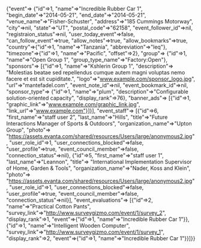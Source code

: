 {"event"=>
  {"id"=>1,
   "name"=>"Incredible Rubber Car 1",
   "begin_date"=>"2014-05-21",
   "end_date"=>"2014-05-21",
   "venue_name"=>"Fisher-Schuster",
   "address"=>"185 Cummings Motorway",
   "city"=>nil,
   "state"=>"UT",
   "postal_code"=>"62158",
   "event_follower_id"=>nil,
   "registraion_status"=>nil,
   "user_today_event"=>false,
   "can_follow_event"=>true,
   "allow_notes"=>true,
   "allow_bookmarks"=>true,
   "country"=>{"id"=>1, "name"=>"Tanzania", "abbreviation"=>"leq"},
   "timezone"=>{"id"=>1, "name"=>"Pacific", "offset"=>2},
   "group"=>
    {"id"=>1, "name"=>"Open Group 1", "group_type_name"=>"Factory:Open"},
   "sponsors"=>
    [{"id"=>1,
      "name"=>"Kshlerin Group 1",
      "description"=>
       "Molestias beatae sed repellendus cumque autem magni voluptas nemo facere et est sit cupiditate.",
      "logo"=>"www.example.com/sponsor_logo.jpg",
      "url"=>"mantefadel.com",
      "event_note_id"=>nil,
      "event_bookmark_id"=>nil,
      "sponsor_type"=>
       {"id"=>1,
        "name"=>"plum",
        "description"=>"Configurable solution-oriented capacity",
        "display_rank"=>76},
      "banner_ads"=>
       [{"id"=>1,
         "graphic_link"=>"www.example.com/graphic_link.jpg",
         "link_url"=>"www.example.com"}]}],
   "event_staff"=>
    [{"id"=>6,
      "first_name"=>"staff user 2",
      "last_name"=>"Hills",
      "title"=>"Future Interactions Manager of Sports & Outdoors",
      "organization_name"=>"Upton Group",
      "photo"=>
       "https://assets.evanta.com/shared/resources/Users/large/anonymous2.jpg",
      "user_role_id"=>1,
      "user_connections_blocked"=>false,
      "user_profile"=>true,
      "event_council_member"=>false,
      "connection_status"=>nil},
     {"id"=>5,
      "first_name"=>"staff user 1",
      "last_name"=>"Leannon",
      "title"=>
       "International Implementation Supervisor of Home, Garden & Tools",
      "organization_name"=>"Nader, Koss and Klein",
      "photo"=>
       "https://assets.evanta.com/shared/resources/Users/large/anonymous2.jpg",
      "user_role_id"=>1,
      "user_connections_blocked"=>false,
      "user_profile"=>true,
      "event_council_member"=>false,
      "connection_status"=>nil}],
   "event_evaluations"=>
    [{"id"=>2,
      "name"=>"Practical Cotton Pants",
      "survey_link"=>"http://www.surveygizmo.com/event/1/survey_2",
      "display_rank"=>1,
      "event"=>{"id"=>1, "name"=>"Incredible Rubber Car 1"}},
     {"id"=>1,
      "name"=>"Intelligent Wooden Computer",
      "survey_link"=>"http://www.surveygizmo.com/event/1/survey_1",
      "display_rank"=>2,
      "event"=>{"id"=>1, "name"=>"Incredible Rubber Car 1"}}]}}